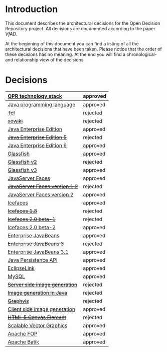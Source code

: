 # Introduction #
This document describes the architectural decisions for the Open Decision Repository project. All decisions are documented according to the paper _VfAD_.

At the beginning of this document you can find a listing of all the architectural decisions that have been taken. Please notice that the order of these decisions has no meaning. At the end you will find a chronological- and relationship view of the decisions.


# Decisions #
| [OPR technology stack](http://code.google.com/p/opendecisionrepository/wiki/OPR_technology_stack) | approved |
|:--------------------------------------------------------------------------------------------------|:---------|
| [Java programming language](http://code.google.com/p/opendecisionrepository/wiki/Java_programming_language) | approved |
| ~~[Tcl](http://code.google.com/p/opendecisionrepository/wiki/Tcl)~~ | rejected |
| ~~[xowiki](http://code.google.com/p/opendecisionrepository/wiki/xowiki)~~ | rejected |
| [Java Enterprise Edition](http://code.google.com/p/opendecisionrepository/wiki/Java_Enterprise_Edition) | approved |
| ~~[Java Enterprise Edition 5](http://code.google.com/p/opendecisionrepository/wiki/Java_Enterprise_Edition_5)~~ | rejected |
| [Java Enterprise Edition 6](http://code.google.com/p/opendecisionrepository/wiki/Java_Enterprise_Edition_6) | approved |
| [Glassfish](http://code.google.com/p/opendecisionrepository/wiki/Glassfish) | approved |
| ~~[Glassfish v2](http://code.google.com/p/opendecisionrepository/wiki/Glassfish_v2)~~ | rejected |
| [Glassfish v3](http://code.google.com/p/opendecisionrepository/wiki/Glassfish_v3) | approved |
| [JavaServer Faces](http://code.google.com/p/opendecisionrepository/wiki/JavaServer_Faces) | approved |
| ~~[JavaServer Faces version 1.2](http://code.google.com/p/opendecisionrepository/wiki/JavaServer_Faces_version_1_2)~~ | rejected |
| [JavaServer Faces version 2](http://code.google.com/p/opendecisionrepository/wiki/JavaServer_Faces_version_2) | approved |
| [Icefaces](http://code.google.com/p/opendecisionrepository/wiki/Icefaces) | approved |
| ~~[Icefaces 1.8](http://code.google.com/p/opendecisionrepository/wiki/Icefaces_1_8)~~ | rejected |
| ~~[Icefaces 2.0 beta-1](http://code.google.com/p/opendecisionrepository/wiki/Icefaces_2_0_beta_1)~~ | rejected |
| [Icefaces 2.0 beta-2](http://code.google.com/p/opendecisionrepository/wiki/Icefaces_2_0_beta_2) | approved |
| [Enterprise JavaBeans](http://code.google.com/p/opendecisionrepository/wiki/Enterprise_JavaBeans) | approved |
| ~~[Enterprise JavaBeans 3](http://code.google.com/p/opendecisionrepository/wiki/Enterprise_JavaBeans_3)~~ | rejected |
| [Enterprise JavaBeans 3.1](http://code.google.com/p/opendecisionrepository/wiki/Enterprise_JavaBeans_3_1) | approved |
| [Java Persistence API](http://code.google.com/p/opendecisionrepository/wiki/Java_Persistence_API) | approved |
| [EclipseLink](http://code.google.com/p/opendecisionrepository/wiki/EclipseLink) | approved |
| [MySQL](http://code.google.com/p/opendecisionrepository/wiki/MySQL) | approved |
| ~~[Server side image generation](http://code.google.com/p/opendecisionrepository/wiki/Server_Side_Image_Generation)~~ | rejected |
| ~~[Image generation in Java](http://code.google.com/p/opendecisionrepository/wiki/Image_Generation_In_Java)~~ | rejected |
| ~~[Graphviz](http://code.google.com/p/opendecisionrepository/wiki/Graphviz)~~ | rejected |
| [Client side image generation](http://code.google.com/p/opendecisionrepository/wiki/Client_Side_Image_Generation) | approved |
| ~~[HTML 5 Canvas Element](http://code.google.com/p/opendecisionrepository/wiki/HTML_5_Canvas_Element)~~ | rejected |
| [Scalable Vector Graphics](http://code.google.com/p/opendecisionrepository/wiki/Scalable_Vector_Graphics) | approved |
| [Apache FOP](http://code.google.com/p/opendecisionrepository/wiki/Apache_FOP) | approved |
| [Apache Batik](http://code.google.com/p/opendecisionrepository/wiki/Apache_Batik) | approved |